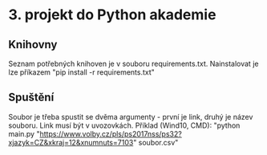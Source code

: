 # 3. projekt do Python akademie

## Knihovny
Seznam potřebných knihoven je v souboru requirements.txt. Nainstalovat je lze příkazem "pip install -r requirements.txt"

## Spuštění
Soubor je třeba spustit se dvěma argumenty - první je link, druhý je název souboru. Link musí být v uvozovkách.
Příklad (Wind10, CMD): "python main.py "https://www.volby.cz/pls/ps2017nss/ps32?xjazyk=CZ&xkraj=12&xnumnuts=7103" soubor.csv"
